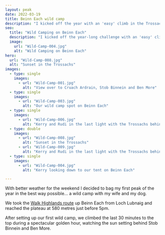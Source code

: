 ```yaml
---
layout: peak
date: 2022-03-19
title: Beinn Each wild camp
description: "I kicked off the year with an 'easy' climb in the Trossachs. To make it more memorable we set up our first wild camp near the top and watched the sun setting behind Stob Binnein and Ben More."
seo:
  title: "Wild Camping on Beinn Each"
  description: "I kicked off the year-long challenge with an 'easy' climb in the Trossachs."
  image:
    url: "Wild-Camp-004.jpg"
    alt: "Wild Camping on Beinn Each"
hero:
  url: "Wild-Camp-008.jpg"
  alt: "Sunset in the Trossachs"
images:
  - type: single
    images:
      - url: "Wild-Camp-001.jpg"
        alt: "View over to Cruach Ardrain, Stob Binnein and Ben More"
  - type: single
    images:
      - url: "Wild-Camp-003.jpg"
        alt: "Our wild camp spot on Beinn Each"
  - type: single
    images:
      - url: "Wild-Camp-006.jpg"
        alt: "Kerry and Rudi in the last light with the Trossachs behind"
  - type: double
    images:
      - url: "Wild-Camp-008.jpg"
        alt: "Sunset in the Trossachs"
      - url: "Wild-Camp-009.jpg"
        alt: "Kerry and Rudi in the last light with the Trossachs behind"
  - type: single
    images:
      - url: "Wild-Camp-004.jpg"
        alt: "Kerry looking down to our tent on Beinn Each"

---
```



With better weather for the weekend I decided to bag my first peak of the year in the best way possible... a wild camp with my wife and my dog.

We took the [Walk Highlands route](https://www.walkhighlands.co.uk/lochlomond/beinn-each.shtml) up Beinn Each from Loch Lubnaig and reached the plateau at 580 metres just before 5pm.

After setting up our first wild camp, we climbed the last 30 minutes to the top during a spectacular golden hour, watching the sun setting behind Stob Binnein and Ben More.